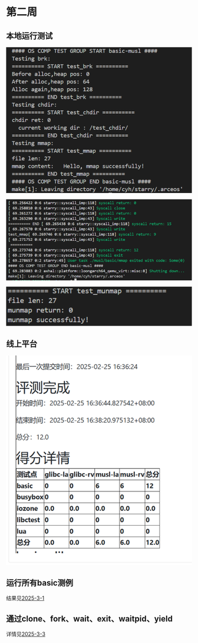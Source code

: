 # 第二周

## 本地运行测试

![alt text](../img/s-week2/image.png)

![alt text](../img/s-week2/image-1.png)

![alt text](../img/s-week2/image-2.png)

## 线上平台

![alt text](../img/s-week2/image-3.png)

## 运行所有basic测例

结果见[2025-3-1](../日报/2025-3-1.md)

## 通过clone、fork、wait、exit、waitpid、yield

详情见[2025-3-3](../日报/2025-3-3.md)